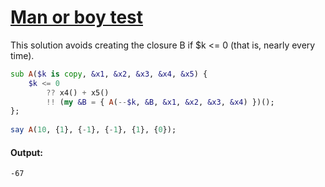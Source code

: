 [1]: https://rosettacode.org/wiki/Man_or_boy_test

# [Man or boy test][1]

This solution avoids creating the closure B if $k &lt;= 0 (that is, nearly every time).

```raku
sub A($k is copy, &x1, &x2, &x3, &x4, &x5) {
    $k <= 0
        ?? x4() + x5()
        !! (my &B = { A(--$k, &B, &x1, &x2, &x3, &x4) })();
};
 
say A(10, {1}, {-1}, {-1}, {1}, {0});
```

#### Output:
```
-67
```